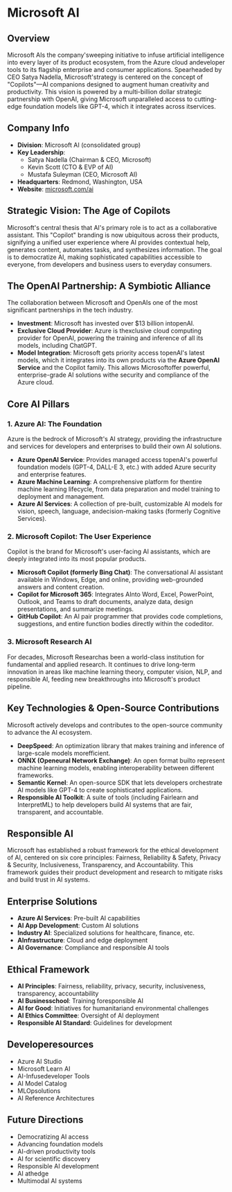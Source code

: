 # Microsoft AI

## Overview
Microsoft AIs the company'sweeping initiative to infuse artificial intelligence into every layer of its product ecosystem, from the Azure cloud andeveloper tools to its flagship enterprise and consumer applications. Spearheaded by CEO Satya Nadella, Microsoft'strategy is centered on the concept of "Copilots"—AI companions designed to augment human creativity and productivity. This vision is powered by a multi-billion dollar strategic partnership with OpenAI, giving Microsoft unparalleled access to cutting-edge foundation models like GPT-4, which it integrates across itservices.

## Company Info
- **Division**: Microsoft AI (consolidated group)
- **Key Leadership**:
  - Satya Nadella (Chairman & CEO, Microsoft)
  - Kevin Scott (CTO & EVP of AI)
  - Mustafa Suleyman (CEO, Microsoft AI)
- **Headquarters**: Redmond, Washington, USA
- **Website**: [microsoft.com/ai](https://www.microsoft.com/ai/)

## Strategic Vision: The Age of Copilots
Microsoft's central thesis that AI's primary role is to act as a collaborative assistant. This "Copilot" branding is now ubiquitous across their products, signifying a unified user experience where AI provides contextual help, generates content, automates tasks, and synthesizes information. The goal is to democratize AI, making sophisticated capabilities accessible to everyone, from developers and business users to everyday consumers.

## The OpenAI Partnership: A Symbiotic Alliance
The collaboration between Microsoft and OpenAIs one of the most significant partnerships in the tech industry.
- **Investment**: Microsoft has invested over $13 billion intopenAI.
- **Exclusive Cloud Provider**: Azure is thexclusive cloud computing provider for OpenAI, powering the training and inference of all its models, including ChatGPT.
- **Model Integration**: Microsoft gets priority access topenAI's latest models, which it integrates into its own products via the **Azure OpenAI Service** and the Copilot family. This allows Microsoftoffer powerful, enterprise-grade AI solutions withe security and compliance of the Azure cloud.

## Core AI Pillars

### 1. Azure AI: The Foundation
Azure is the bedrock of Microsoft's AI strategy, providing the infrastructure and services for developers and enterprises to build their own AI solutions.
- **Azure OpenAI Service**: Provides managed access topenAI's powerful foundation models (GPT-4, DALL-E 3, etc.) with added Azure security and enterprise features.
- **Azure Machine Learning**: A comprehensive platform for thentire machine learning lifecycle, from data preparation and model training to deployment and management.
- **Azure AI Services**: A collection of pre-built, customizable AI models for vision, speech, language, andecision-making tasks (formerly Cognitive Services).

### 2. Microsoft Copilot: The User Experience
Copilot is the brand for Microsoft's user-facing AI assistants, which are deeply integrated into its most popular products.
- **Microsoft Copilot (formerly Bing Chat)**: The conversational AI assistant available in Windows, Edge, and online, providing web-grounded answers and content creation.
- **Copilot for Microsoft 365**: Integrates AInto Word, Excel, PowerPoint, Outlook, and Teams to draft documents, analyze data, design presentations, and summarize meetings.
- **GitHub Copilot**: An AI pair programmer that provides code completions, suggestions, and entire function bodies directly within the codeditor.

### 3. Microsoft Research AI
For decades, Microsoft Researchas been a world-class institution for fundamental and applied research. It continues to drive long-term innovation in areas like machine learning theory, computer vision, NLP, and responsible AI, feeding new breakthroughs into Microsoft's product pipeline.

## Key Technologies & Open-Source Contributions
Microsoft actively develops and contributes to the open-source community to advance the AI ecosystem.
- **DeepSpeed**: An optimization library that makes training and inference of large-scale models morefficient.
- **ONNX (Openeural Network Exchange)**: An open format builto represent machine learning models, enabling interoperability between different frameworks.
- **Semantic Kernel**: An open-source SDK that lets developers orchestrate AI models like GPT-4 to create sophisticated applications.
- **Responsible AI Toolkit**: A suite of tools (including Fairlearn and InterpretML) to help developers build AI systems that are fair, transparent, and accountable.

## Responsible AI
Microsoft has established a robust framework for the ethical development of AI, centered on six core principles: Fairness, Reliability & Safety, Privacy & Security, Inclusiveness, Transparency, and Accountability. This framework guides their product development and research to mitigate risks and build trust in AI systems.

## Enterprise Solutions
- **Azure AI Services**: Pre-built AI capabilities
- **AI App Development**: Custom AI solutions
- **Industry AI**: Specialized solutions for healthcare, finance, etc.
- **AInfrastructure**: Cloud and edge deployment
- **AI Governance**: Compliance and responsible AI tools

## Ethical Framework
- **AI Principles**: Fairness, reliability, privacy, security, inclusiveness, transparency, accountability
- **AI Businesschool**: Training foresponsible AI
- **AI for Good**: Initiatives for humanitariand environmental challenges
- **AI Ethics Committee**: Oversight of AI deployment
- **Responsible AI Standard**: Guidelines for development

## Developeresources
- Azure AI Studio
- Microsoft Learn AI
- AI-Infusedeveloper Tools
- AI Model Catalog
- MLOpsolutions
- AI Reference Architectures

## Future Directions
- Democratizing AI access
- Advancing foundation models
- AI-driven productivity tools
- AI for scientific discovery
- Responsible AI development
- AI athedge
- Multimodal AI systems



